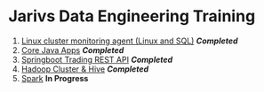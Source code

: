 # Jarivs Data Engineering Training
1. [Linux cluster monitoring agent (Linux and SQL)](linux_sql/README.md) ***Completed***
2. [Core Java Apps](core_java/README.md) ***Completed***
3. [Springboot Trading REST API](springboot/README.md) ***Completed***
4. [Hadoop Cluster & Hive](hadoop/README.md) ***Completed***
5. [Spark](spark/README.md) **In Progress**
